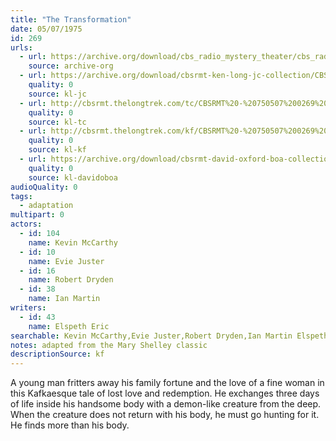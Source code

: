 ```yaml
---
title: "The Transformation"
date: 05/07/1975
id: 269
urls: 
  - url: https://archive.org/download/cbs_radio_mystery_theater/cbs_radio_mystery_theater-0251-0300.zip/cbs_radio_mystery_theater-0251-0300%2Fcbsrmt_0269_the_transformation.mp3
    source: archive-org
  - url: https://archive.org/download/cbsrmt-ken-long-jc-collection/CBSRMT - 750507 0269 Transformation vbr oz_jc.mp3
    quality: 0
    source: kl-jc
  - url: http://cbsrmt.thelongtrek.com/tc/CBSRMT%20-%20750507%200269%20The%20Transformation_tc.mp3
    quality: 0
    source: kl-tc
  - url: http://cbsrmt.thelongtrek.com/kf/CBSRMT%20-%20750507%200269%20The%20Transformation_kf.mp3
    quality: 0
    source: kl-kf
  - url: https://archive.org/download/cbsrmt-david-oxford-boa-collection/CBSRMT-750507-0269-The-Transformation-(64-44)_kf-{BoA}.mp3
    quality: 0
    source: kl-davidoboa
audioQuality: 0
tags: 
  - adaptation
multipart: 0
actors:  
  - id: 104
    name: Kevin McCarthy  
  - id: 10
    name: Evie Juster  
  - id: 16
    name: Robert Dryden  
  - id: 38
    name: Ian Martin
writers:  
  - id: 43
    name: Elspeth Eric
searchable: Kevin McCarthy,Evie Juster,Robert Dryden,Ian Martin Elspeth Eric
notes: adapted from the Mary Shelley classic
descriptionSource: kf
---
```

A young man fritters away his family fortune and the love of a fine woman in this Kafkaesque tale of lost love and redemption. He exchanges three days of life inside his handsome body with a demon-like creature from the deep. When the creature does not return with his body, he must go hunting for it. He finds more than his body.